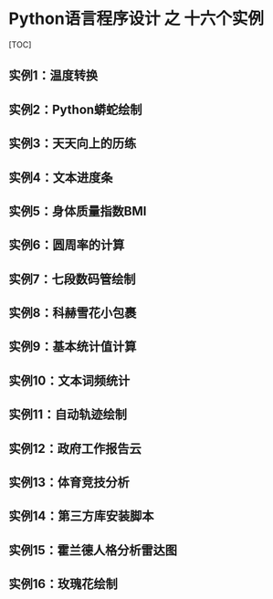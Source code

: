 # Python语言程序设计 之 十六个实例

[TOC]

## 实例1：温度转换









## 实例2：Python蟒蛇绘制







## 实例3：天天向上的历练









## 实例4：文本进度条





## 实例5：身体质量指数BMI





## 实例6：圆周率的计算





## 实例7：七段数码管绘制





## 实例8：科赫雪花小包裹





## 实例9：基本统计值计算







## 实例10：文本词频统计







## 实例11：自动轨迹绘制





## 实例12：政府工作报告云





## 实例13：体育竞技分析





## 实例14：第三方库安装脚本





## 实例15：霍兰德人格分析雷达图





## 实例16：玫瑰花绘制